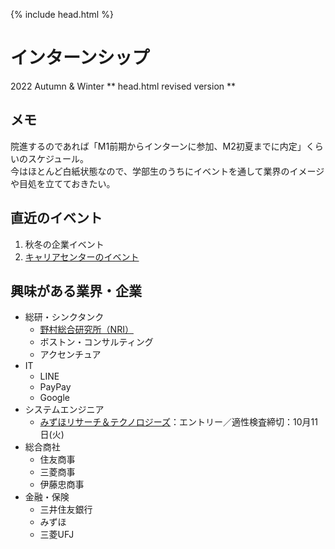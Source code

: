 {% include head.html %}
# インターンシップ
2022 Autumn & Winter
** head.html revised version **

## メモ
院進するのであれば「M1前期からインターンに参加、M2初夏までに内定」くらいのスケジュール。  
今はほとんど白紙状態なので、学部生のうちにイベントを通して業界のイメージや目処を立てておきたい。

## 直近のイベント
1. 秋冬の企業イベント
1. [キャリアセンターのイベント](./career_center.md)

## 興味がある業界・企業
- 総研・シンクタンク
  - [野村総合研究所（NRI）](companies/NRI.md)
  - ボストン・コンサルティング
  - アクセンチュア
- IT
  - LINE
  - PayPay
  - Google
- システムエンジニア
  - [みずほリサーチ＆テクノロジーズ](companies/mimzuho)：エントリー／適性検査締切：10月11日(火)
- 総合商社
  - 住友商事
  - 三菱商事
  - 伊藤忠商事
- 金融・保険
  - 三井住友銀行
  - みずほ
  - 三菱UFJ